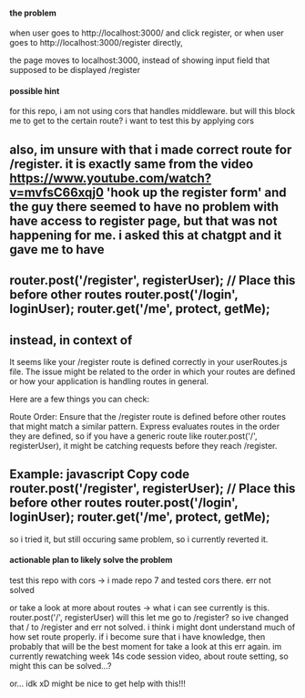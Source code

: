 #### the problem

when user goes to http://localhost:3000/ and click register,
or when user goes to http://localhost:3000/register directly,

the page moves to localhost:3000,
instead of showing input field that supposed to be displayed /register

#### possible hint
for this repo, i am not using cors that handles middleware.
but will this block me to get to the certain route? i want to test this by applying cors

also, im unsure with that i made correct route for /register.
it is exactly same from the video https://www.youtube.com/watch?v=mvfsC66xqj0 
'hook up the register form' and the guy there seemed to have no problem with 
have access to register page, but that was not happening for me. 
i asked this at chatgpt and it gave me to have
------------
router.post('/register', registerUser); // Place this before other routes
router.post('/login', loginUser);
router.get('/me', protect, getMe);
-------------
instead, in context of 
--------------
It seems like your /register route is defined correctly in your userRoutes.js file. The issue might be related to the order in which your routes are defined or how your application is handling routes in general.

Here are a few things you can check:

Route Order:
Ensure that the /register route is defined before other routes that might match a similar pattern. Express evaluates routes in the order they are defined, so if you have a generic route like router.post('/', registerUser), it might be catching requests before they reach /register.

Example:
javascript
Copy code
router.post('/register', registerUser); // Place this before other routes
router.post('/login', loginUser);
router.get('/me', protect, getMe);
----------

so i tried it, but still occuring same problem, so i currently reverted it. 


#### actionable plan to likely solve the problem
test this repo with cors -> i made repo 7 and tested cors there. err not solved




or take a look at more about routes -> 
what i can see currently is this.
router.post('/', registerUser)
will this let me go to /register? so ive changed that / to /register and err not solved.
i think i might dont understand much of how set route properly.
if i become sure that i have knowledge, then probably that will be the best moment
for take a look at this err again.
im currently rewatching week 14s code session video, about route setting, 
so might this can be solved...? 




or... idk xD might be nice to get help with this!!!
